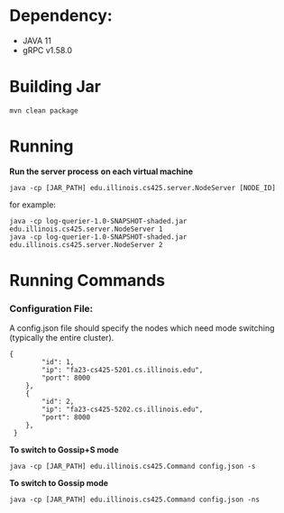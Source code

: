 # **Dependency**:

- JAVA 11
- gRPC v1.58.0


# **Building Jar**
```
mvn clean package
```
# **Running**

**Run the server process** **on each virtual machine**

```
java -cp [JAR_PATH] edu.illinois.cs425.server.NodeServer [NODE_ID]
```

for example:

```
java -cp log-querier-1.0-SNAPSHOT-shaded.jar edu.illinois.cs425.server.NodeServer 1
java -cp log-querier-1.0-SNAPSHOT-shaded.jar edu.illinois.cs425.server.NodeServer 2
```

# **Running Commands**

### **Configuration File:**

A config.json file should specify the nodes which need mode switching (typically the entire cluster).

```
{
        "id": 1,
        "ip": "fa23-cs425-5201.cs.illinois.edu",
        "port": 8000
    },
    {
        "id": 2,
        "ip": "fa23-cs425-5202.cs.illinois.edu",
        "port": 8000
    },
 }
```

**To switch to Gossip+S mode**

```
java -cp [JAR_PATH] edu.illinois.cs425.Command config.json -s
```

**To switch to Gossip mode**

```
java -cp [JAR_PATH] edu.illinois.cs425.Command config.json -ns
```